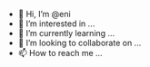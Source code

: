 - 👋 Hi, I’m @eni
- 👀 I’m interested in ...
- 🌱 I’m currently learning ...
- 💞️ I’m looking to collaborate on ...
- 📫 How to reach me ...

<!---
eniser/eniser is a ✨ special ✨ repository because its `README.md` (this file) appears on your GitHub profile.
You can click the Preview link to take a look at your changes.
--->
